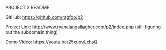 PROJECT 2 README

GitHub:
https://github.com/ragfoo/p2

Project Link:
http://www.ryanalangallagher.com/p2/index.php
(still figuring out the subdomain thing)

Demo Video:
https://youtu.be/25xupvLxhsQ 